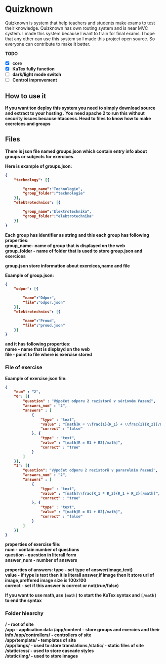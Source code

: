 # Quizknown
Quizknown is system that help teachers and students make exams to test their knowledge. Quizknown has own routing system and is near MVC system. I made this system because I want to train for final exams. I hope that any other can use this system so I made this project open source. So everyone can contribute to make it better. 

<b>TODO<b>  
- [x] core
- [x] KaTex fully function
- [ ] dark/light mode switch
- [ ] Control improvement

## How to use it
If you want ton deploy this system you need to simply download source and extract to your hosting . You need apache 2  to run this without security issues because htaccess. Head to files to know how to make exercices and groups

## Files 
There is json file named groups.json which contain entry info about groups or subjects for exercices. 

Here is example of groups.json: 
```json
{
    "technology": [{

        "group_name":"Technologie",
        "group_folder":"technologie"
    }], 
    "elektrotechnics": [{

        "group_name":"Elektrotechnika",
        "group_folder":"elektrotechnika"
    }]
}
```

Each group has identifier as string and this each group has following properties:  
group_name- name of group that is displayed on the web  
group_folder - name of folder that is used to store group.json and exercices 

group.json store information about exercices,name and file

Example of group.json:  
```json
{
    "odpor": [{

        "name":"Odpor",
        "file":"odpor.json"
    }], 
    "elektrotechnics": [{

        "name":"Proud",
        "file":"proud.json"
    }]
}
```
and it has following properties:  
name - name that is displayd on the web  
file - point to file where is exercise stored

### File of exercise

Example of exercise json file:
```json
{
    "num" : "2",
    "0": [{
        "question" : "Výpočet odporu 2 rezistorů v sériovém řazení",
        "answers_num" : "2",
        "answers" : [
            {
                "type" : "text",
                "value" : "[math]R = \\frac{1}{R_1} + \\frac{1}{R_2}[/math]",
                "correct" : "false"
            }, {
                "type" : "text",
                "value" : "[math]R = R1 + R2[/math]",
                "correct" : "true"
            } 
        ]
    }], 
    "1": [{
        "question": "Výpočet odporu 2 rezistorů v pararelním řazení",
        "answers_num" : "2",
        "answers" : [
            {
                "type" : "text",
                "value" : "[math]\\frac{R_1 * R_2}{R_1 + R_2}[/math]",
                "correct" : "true"
            }, {
                "type" : "text",
                "value" : "[math]R = R1 + R2[/math]",
                "correct" : "false"
            }
        ]
    }]
}
```
properties of exercise file:  
num - contain number of questions  
question - question in literall form  
answer_num - number of answers

properties of answers: 
type - set type of answer(image,text)  
value - if type is text then it is literall answer,if image then it store url of image,preffered image size is 100x100  
correct - set if this answer is correct or not(true/false)

If you want to use math,use ``[math]`` to start the KaTex syntax and ``[/math]`` to end the syntax

### Folder hiearchy 
/ - root of site  
/app - application data
/app/content - store groups and exercies and their info 
/app/controllers/ - controllers of site  
/app/template/ - templates of site  
/app/langs/ - used to store translations
/static/ - static files of site  
/static/css/ - used to store cascade styles  
/static/img/ - used to store images
